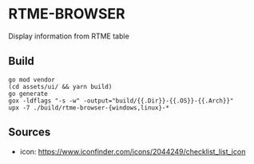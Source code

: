 # RTME-BROWSER

Display information from RTME table

## Build
```
go mod vendor
(cd assets/ui/ && yarn build)
go generate
gox -ldflags "-s -w" -output="build/{{.Dir}}-{{.OS}}-{{.Arch}}"
upx -7 ./build/rtme-browser-{windows,linux}-*
```

## Sources

 - icon: https://www.iconfinder.com/icons/2044249/checklist_list_icon 